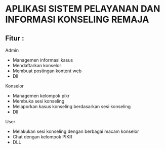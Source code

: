 # APLIKASI SISTEM PELAYANAN DAN INFORMASI KONSELING REMAJA

## Fitur : 
Admin 
<ul>
<li>Managemen informasi kasus</li>
<li>Mendaftarkan konselor</li>
<li>Membuat postingan kontent web</li>
<li>Dll</li>
</ul>
Konselor
<ul>
<li>Managemen kelompok pikr</li>
<li>Membuka sesi konseling</li>
<li>Melaporkan kasus konseling berdasarkan sesi konseling</li>
<li>Dll</li>
</ul>
User
<ul>
<li>Melakukan sesi konseling dengan berbagai macam konselor</li>
<li>Chat dengan kelompok PIKR</li>
<li>DLL</li>
</ul>

